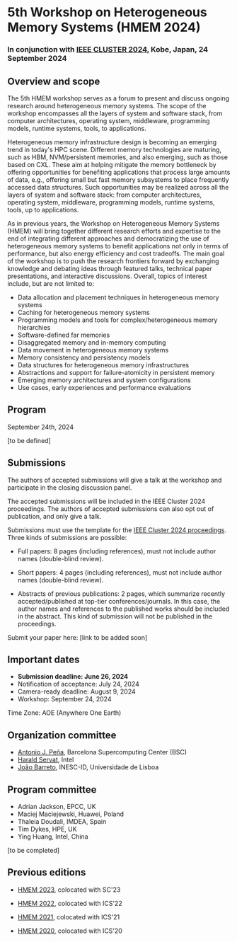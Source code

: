 # 5th Workshop on Heterogeneous Memory Systems (HMEM 2024)

### In conjunction with [IEEE CLUSTER 2024](https://clustercomp.org/2024/), Kobe, Japan, 24 September 2024


## Overview and scope

The 5th HMEM workshop serves as a forum to present and discuss ongoing research around heterogeneous memory systems. The scope of the workshop encompasses all the layers of system and software stack, from computer architectures, operating system, middleware, programming models, runtime systems, tools, to applications.

Heterogeneous memory infrastructure design is becoming an emerging trend in today's HPC scene.
Different memory technologies are maturing, such as HBM, NVM/persistent memories, and also
emerging, such as those based on CXL. These aim at helping mitigate the memory bottleneck by offering
opportunities for benefiting applications that process large amounts of data, e.g., offering small but fast
memory subsystems to place frequently accessed data structures. Such opportunities may be realized
across all the layers of system and software stack: from computer architectures, operating system,
middleware, programming models, runtime systems, tools, up to applications. 

As in previous years, the
Workshop on Heterogeneous Memory Systems (HMEM) will bring together different research efforts and
expertise to the end of integrating different approaches and democratizing the use of heterogeneous
memory systems to benefit applications not only in terms of performance, but also energy efficiency and
cost tradeoffs. The main goal of the workshop is to push the research frontiers forward by exchanging
knowledge and debating ideas through featured talks, technical paper presentations, and interactive
discussions. Overall, topics of interest include, but are not limited to:

- Data allocation and placement techniques in heterogeneous memory systems
- Caching for heterogeneous memory systems
- Programming models and tools for complex/heterogeneous memory hierarchies
- Software-defined far memories
- Disaggregated memory and in-memory computing
- Data movement in heterogeneous memory systems
- Memory consistency and persistency models
- Data structures for heterogeneous memory infrastructures
- Abstractions and support for failure-atomicity in persistent memory
- Emerging memory architectures and system configurations
- Use cases, early experiences and performance evaluations




## Program

September 24th, 2024

[to be defined]





## Submissions

The authors of accepted submissions will give a talk at the workshop and participate in the closing discussion panel. 

The accepted submissions will be included in the IEEE Cluster 2024 proceedings.
The authors of accepted submissions can also opt out of publication, and only give a talk.

Submissions must use the template for the [IEEE Cluster 2024 proceedings](https://clustercomp.org/2024/papers/).
Three kinds of submissions are possible:

- Full papers: 8 pages (including references), must not include author names (double-blind review).

- Short papers: 4 pages (including references), must not include author names (double-blind review).

- Abstracts of previous publications: 2 pages, which summarize recently accepted/published at top-tier conferences/journals. In this case, the author names and references to the published works should be included in the abstract. This kind of submission will not be published in the proceedings.

Submit your paper here: [link to be added soon]

## Important dates 

- **Submission deadline: June 26, 2024**
- Notification of acceptance: July 24, 2024
- Camera-ready deadline: August 9, 2024
- Workshop: September 24, 2024

Time Zone: AOE (Anywhere One Earth)


## Organization committee
- [Antonio J. Peña](https://www.bsc.es/pena-antonio), Barcelona Supercomputing Center (BSC)
- [Harald Servat](http://www.linkedin.com/in/harald-servat-7b543395), Intel
- [João Barreto](https://www.dpss.inesc-id.pt/~jpbarreto/), INESC-ID, Universidade de Lisboa

## Program committee

- Adrian Jackson, EPCC, UK
- Maciej Maciejewski, Huawei, Poland
- Thaleia Doudali, IMDEA, Spain
- Tim Dykes, HPE, UK
- Ying Huang, Intel, China

[to be completed]

## Previous editions

- [HMEM 2023](https://hmem-workshop.github.io/hmem2023/), colocated with SC'23

- [HMEM 2022](https://www.bsc.es/news/events/3rd-workshop-heterogeneous-memory-systems-hmem-2022), colocated with ICS'22

- [HMEM 2021](https://research-and-innovation.ec.europa.eu/events/upcoming-events/2nd-workshop-heterogeneous-memory-systems-hmem-2021-2021-06-18-0_en), colocated with ICS'21

- [HMEM 2020](https://research-and-innovation.ec.europa.eu/events/upcoming-events/1st-workshop-heterogeneous-memory-systems-hmem-2020-06-29_en/), colocated with ICS'20

